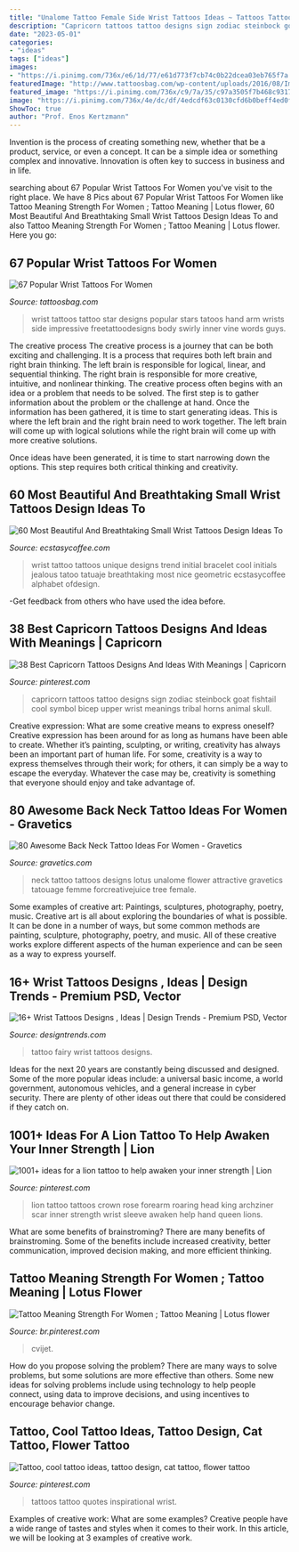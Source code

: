 ```yaml
---
title: "Unalome Tattoo Female Side Wrist Tattoos Ideas ~ Tattoos Tattoo Quotes Inspirational Wrist"
description: "Capricorn tattoos tattoo designs sign zodiac steinbock goat fishtail cool symbol bicep upper wrist meanings tribal horns animal skull"
date: "2023-05-01"
categories:
- "ideas"
tags: ["ideas"]
images:
- "https://i.pinimg.com/736x/e6/1d/77/e61d773f7cb74c0b22dcea03eb765f7a.jpg"
featuredImage: "http://www.tattoosbag.com/wp-content/uploads/2016/08/Impressive-Design-Tattoo-WT147TB138-474x800.jpg"
featured_image: "https://i.pinimg.com/736x/c9/7a/35/c97a3505f7b468c93179206c9b6da852.jpg"
image: "https://i.pinimg.com/736x/4e/dc/df/4edcdf63c0130cfd6b0beff4ed0f169f.jpg"
ShowToc: true
author: "Prof. Enos Kertzmann"
---
```



Invention is the process of creating something new, whether that be a product, service, or even a concept. It can be a simple idea or something complex and innovative. Innovation is often key to success in business and in life.

	

		
searching about 67 Popular Wrist Tattoos For Women you've visit to the right place. We have 8 Pics about 67 Popular Wrist Tattoos For Women like Tattoo Meaning Strength For Women ; Tattoo Meaning | Lotus flower, 60 Most Beautiful And Breathtaking Small Wrist Tattoos Design Ideas To and also Tattoo Meaning Strength For Women ; Tattoo Meaning | Lotus flower. Here you go:
		
    
## 67 Popular Wrist Tattoos For Women

<img loading=lazy src="http://www.tattoosbag.com/wp-content/uploads/2016/08/Impressive-Design-Tattoo-WT147TB138-474x800.jpg" onerror="this.onerror=null;this.src='https://tse1.mm.bing.net/th?id=OIP.aTWlp_cN5ZcK2QW0uYOHEAAAAA&amp;pid=15.1';" alt="67 Popular Wrist Tattoos For Women">

_Source: tattoosbag.com_

>wrist tattoos tattoo star designs popular stars tatoos hand arm wrists side impressive freetattoodesigns body swirly inner vine words guys. 

	

The creative process
The creative process is a journey that can be both exciting and challenging. It is a process that requires both left brain and right brain thinking. The left brain is responsible for logical, linear, and sequential thinking. The right brain is responsible for more creative, intuitive, and nonlinear thinking.
The creative process often begins with an idea or a problem that needs to be solved. The first step is to gather information about the problem or the challenge at hand. Once the information has been gathered, it is time to start generating ideas. This is where the left brain and the right brain need to work together. The left brain will come up with logical solutions while the right brain will come up with more creative solutions.

Once ideas have been generated, it is time to start narrowing down the options. This step requires both critical thinking and creativity.

    
## 60 Most Beautiful And Breathtaking Small Wrist Tattoos Design Ideas To

<img loading=lazy src="https://i0.wp.com/www.ecstasycoffee.com/wp-content/uploads/2017/02/Black-Initials.jpg?resize=600%2C800" onerror="this.onerror=null;this.src='https://tse2.mm.bing.net/th?id=OIP.qGLcvd1_E2eyGW5VWuwPUQHaJ4&amp;pid=15.1';" alt="60 Most Beautiful And Breathtaking Small Wrist Tattoos Design Ideas To">

_Source: ecstasycoffee.com_

>wrist tattoo tattoos unique designs trend initial bracelet cool initials jealous tatoo tatuaje breathtaking most nice geometric ecstasycoffee alphabet ofdesign. 

	

-Get feedback from others who have used the idea before.

    
## 38 Best Capricorn Tattoos Designs And Ideas With Meanings | Capricorn

<img loading=lazy src="https://i.pinimg.com/736x/fc/8a/c3/fc8ac3c04ef175f4e8f193f66c24622c.jpg" onerror="this.onerror=null;this.src='https://tse1.mm.bing.net/th?id=OIP.KYbAiXGLJLoiAgx_HWc4FAHaMM&amp;pid=15.1';" alt="38 Best Capricorn Tattoos Designs And Ideas With Meanings | Capricorn">

_Source: pinterest.com_

>capricorn tattoos tattoo designs sign zodiac steinbock goat fishtail cool symbol bicep upper wrist meanings tribal horns animal skull. 

	

Creative expression: What are some creative means to express oneself?
Creative expression has been around for as long as humans have been able to create. Whether it’s painting, sculpting, or writing, creativity has always been an important part of human life. For some, creativity is a way to express themselves through their work; for others, it can simply be a way to escape the everyday. Whatever the case may be, creativity is something that everyone should enjoy and take advantage of.

    
## 80 Awesome Back Neck Tattoo Ideas For Women - Gravetics

<img loading=lazy src="https://www.gravetics.com/wp-content/uploads/2016/11/Unalome-Lotus-Flower-Back-Of-Neck-Tattoo-For-Girls.jpg" onerror="this.onerror=null;this.src='https://tse2.mm.bing.net/th?id=OIP.Aen2d4zyF8sEuyQVfe1tyAHaHa&amp;pid=15.1';" alt="80 Awesome Back Neck Tattoo Ideas For Women - Gravetics">

_Source: gravetics.com_

>neck tattoo tattoos designs lotus unalome flower attractive gravetics tatouage femme forcreativejuice tree female. 

	

Some examples of creative art: Paintings, sculptures, photography, poetry, music.
Creative art is all about exploring the boundaries of what is possible. It can be done in a number of ways, but some common methods are painting, sculpture, photography, poetry, and music. All of these creative works explore different aspects of the human experience and can be seen as a way to express yourself.

    
## 16+ Wrist Tattoos Designs , Ideas | Design Trends - Premium PSD, Vector

<img loading=lazy src="https://images.designtrends.com/wp-content/uploads/2016/03/29130244/Fairy-Tattoo-Design.jpg" onerror="this.onerror=null;this.src='https://tse4.mm.bing.net/th?id=OIP.I3h081stSugNtFgUa_JfaQHaHa&amp;pid=15.1';" alt="16+ Wrist Tattoos Designs , Ideas | Design Trends - Premium PSD, Vector">

_Source: designtrends.com_

>tattoo fairy wrist tattoos designs. 

	

Ideas for the next 20 years are constantly being discussed and designed. Some of the more popular ideas include: a universal basic income, a world government, autonomous vehicles, and a general increase in cyber security. There are plenty of other ideas out there that could be considered if they catch on.

    
## 1001+ Ideas For A Lion Tattoo To Help Awaken Your Inner Strength | Lion

<img loading=lazy src="https://i.pinimg.com/736x/4e/dc/df/4edcdf63c0130cfd6b0beff4ed0f169f.jpg" onerror="this.onerror=null;this.src='https://tse2.mm.bing.net/th?id=OIP.xYm61sjwvYEONv4Gd7yFfwHaLE&amp;pid=15.1';" alt="1001+ ideas for a lion tattoo to help awaken your inner strength | Lion">

_Source: pinterest.com_

>lion tattoo tattoos crown rose forearm roaring head king archziner scar inner strength wrist sleeve awaken help hand queen lions. 

	

What are some benefits of brainstroming?
There are many benefits of brainstroming. Some of the benefits include increased creativity, better communication, improved decision making, and more efficient thinking.

    
## Tattoo Meaning Strength For Women ; Tattoo Meaning | Lotus Flower

<img loading=lazy src="https://i.pinimg.com/736x/c9/7a/35/c97a3505f7b468c93179206c9b6da852.jpg" onerror="this.onerror=null;this.src='https://tse3.mm.bing.net/th?id=OIP.DWG6Tu30ezbf1Bp0i3JNNwHaHa&amp;pid=15.1';" alt="Tattoo Meaning Strength For Women ; Tattoo Meaning | Lotus flower">

_Source: br.pinterest.com_

>cvijet. 

	

How do you propose solving the problem?
There are many ways to solve problems, but some solutions are more effective than others. Some new ideas for solving problems include using technology to help people connect, using data to improve decisions, and using incentives to encourage behavior change.

    
## Tattoo, Cool Tattoo Ideas, Tattoo Design, Cat Tattoo, Flower Tattoo

<img loading=lazy src="https://i.pinimg.com/736x/e6/1d/77/e61d773f7cb74c0b22dcea03eb765f7a.jpg" onerror="this.onerror=null;this.src='https://tse2.mm.bing.net/th?id=OIP.5u8XIpbRx6MWuZ8smTUCkQHaJ4&amp;pid=15.1';" alt="Tattoo, cool tattoo ideas, tattoo design, cat tattoo, flower tattoo">

_Source: pinterest.com_

>tattoos tattoo quotes inspirational wrist. 

	

Examples of creative work: What are some examples?
Creative people have a wide range of tastes and styles when it comes to their work. In this article, we will be looking at 3 examples of creative work.

